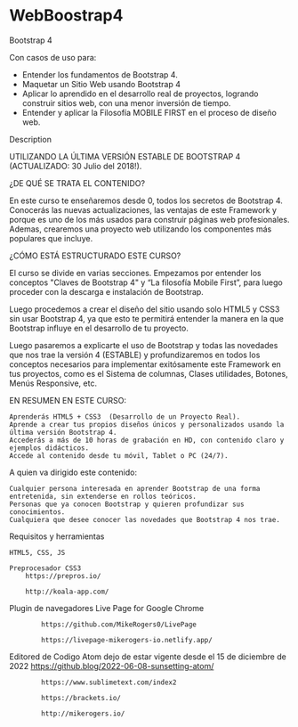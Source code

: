 # WebBoostrap4
Bootstrap 4


Con casos de uso para:

- Entender los fundamentos de Bootstrap 4.
- Maquetar un Sitio Web usando Bootstrap 4
- Aplicar lo aprendido en el desarrollo real de proyectos, logrando construir sitios web, con una menor inversión de tiempo.
- Entender y aplicar la Filosofía MOBILE FIRST en el proceso de diseño web.


Description

UTILIZANDO LA ÚLTIMA VERSIÓN ESTABLE DE BOOTSTRAP 4 (ACTUALIZADO: 30 Julio  del 2018!).

¿DE QUÉ SE TRATA EL CONTENIDO?

En este curso te enseñaremos desde 0, todos los secretos de Bootstrap 4. Conocerás las nuevas actualizaciones, las ventajas de este Framework y porque es uno de los más usados para construir páginas web profesionales. Ademas, crearemos una proyecto web utilizando los componentes más populares que incluye.

¿CÓMO ESTÁ ESTRUCTURADO ESTE CURSO?

El curso se divide en varias secciones. Empezamos por entender los conceptos "Claves de Bootstrap 4" y “La filosofía Mobile First”, para luego proceder con la descarga e instalación de Bootstrap.

Luego procedemos  a crear el diseño del sitio usando solo  HTML5 y CSS3 sin usar Bootstrap 4, ya que esto te permitirá entender la manera en la que Bootstrap influye en el desarrollo de tu proyecto.

Luego pasaremos a explicarte el uso de Bootstrap y todas las novedades que nos trae la versión 4 (ESTABLE) y profundizaremos en todos los conceptos necesarios para implementar exitósamente este Framework  en tus proyectos, como es el Sistema de columnas, Clases utilidades, Botones, Menús Responsive, etc.

EN RESUMEN EN ESTE CURSO:

    Aprenderás HTML5 + CSS3  (Desarrollo de un Proyecto Real).
    Aprende a crear tus propios diseños únicos y personalizados usando la última versión Bootstrap 4.
    Accederás a más de 10 horas de grabación en HD, con contenido claro y ejemplos didácticos.
    Accede al contenido desde tu móvil, Tablet o PC (24/7).


A quien va dirigido este contenido:

    Cualquier persona interesada en aprender Bootstrap de una forma entretenida, sin extenderse en rollos teóricos.
    Personas que ya conocen Bootstrap y quieren profundizar sus conocimientos.
    Cualquiera que desee conocer las novedades que Bootstrap 4 nos trae.



Requisitos y herramientas

    HTML5, CSS, JS

    Preprocesador CSS3
        https://prepros.io/

        http://koala-app.com/

Plugin de navegadores
    Live Page for Google Chrome

            https://github.com/MikeRogers0/LivePage

            https://livepage-mikerogers-io.netlify.app/

Editored de Codigo
        Atom dejo de estar vigente desde el 15 de diciembre de 2022
            https://github.blog/2022-06-08-sunsetting-atom/

            https://www.sublimetext.com/index2

            https://brackets.io/

            http://mikerogers.io/

